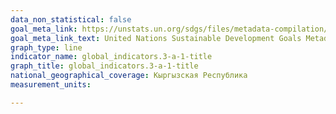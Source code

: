 ```yaml
---
data_non_statistical: false
goal_meta_link: https://unstats.un.org/sdgs/files/metadata-compilation/Metadata-Goal-3.pdf
goal_meta_link_text: United Nations Sustainable Development Goals Metadata (PDF 866 KB)
graph_type: line
indicator_name: global_indicators.3-a-1-title
graph_title: global_indicators.3-a-1-title
national_geographical_coverage: Кыргызская Республика
measurement_units: 

---
```

